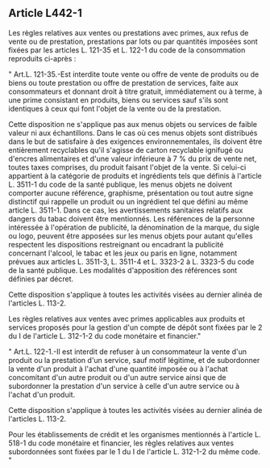 Article L442-1
----
Les règles relatives aux ventes ou prestations avec primes, aux refus de vente
ou de prestation, prestations par lots ou par quantités imposées sont fixées par
les articles L. 121-35 et L. 122-1 du code de la consommation reproduits
ci-après :

" Art.L. 121-35.-Est interdite toute vente ou offre de vente de produits ou de
biens ou toute prestation ou offre de prestation de services, faite aux
consommateurs et donnant droit à titre gratuit, immédiatement ou à terme, à une
prime consistant en produits, biens ou services sauf s'ils sont identiques à
ceux qui font l'objet de la vente ou de la prestation.

Cette disposition ne s'applique pas aux menus objets ou services de faible
valeur ni aux échantillons. Dans le cas où ces menus objets sont distribués dans
le but de satisfaire à des exigences environnementales, ils doivent être
entièrement recyclables qu'il s'agisse de carton recyclable ignifugé ou d'encres
alimentaires et d'une valeur inférieure à 7 % du prix de vente net, toutes taxes
comprises, du produit faisant l'objet de la vente. Si celui-ci appartient à la
catégorie de produits et ingrédients tels que définis à l'article L. 3511-1 du
code de la santé publique, les menus objets ne doivent comporter aucune
référence, graphisme, présentation ou tout autre signe distinctif qui rappelle
un produit ou un ingrédient tel que défini au même article L. 3511-1. Dans ce
cas, les avertissements sanitaires relatifs aux dangers du tabac doivent être
mentionnés. Les références de la personne intéressée à l'opération de publicité,
la dénomination de la marque, du sigle ou logo, peuvent être apposées sur les
menus objets pour autant qu'elles respectent les dispositions restreignant ou
encadrant la publicité concernant l'alcool, le tabac et les jeux ou paris en
ligne, notamment prévues aux articles L. 3511-3, L. 3511-4 et L. 3323-2 à L.
3323-5 du code de la santé publique. Les modalités d'apposition des références
sont définies par décret.

Cette disposition s'applique à toutes les activités visées au dernier alinéa de
l'articles L. 113-2.

Les règles relatives aux ventes avec primes applicables aux produits et services
proposés pour la gestion d'un compte de dépôt sont fixées par le 2 du I de
l'article L. 312-1-2 du code monétaire et financier."

" Art.L. 122-1.-Il est interdit de refuser à un consommateur la vente d'un
produit ou la prestation d'un service, sauf motif légitime, et de subordonner la
vente d'un produit à l'achat d'une quantité imposée ou à l'achat concomitant
d'un autre produit ou d'un autre service ainsi que de subordonner la prestation
d'un service à celle d'un autre service ou à l'achat d'un produit.

Cette disposition s'applique à toutes les activités visées au dernier alinéa de
l'articles L. 113-2.

Pour les établissements de crédit et les organismes mentionnés à l'article L.
518-1 du code monétaire et financier, les règles relatives aux ventes
subordonnées sont fixées par le 1 du I de l'article L. 312-1-2 du même code. "
